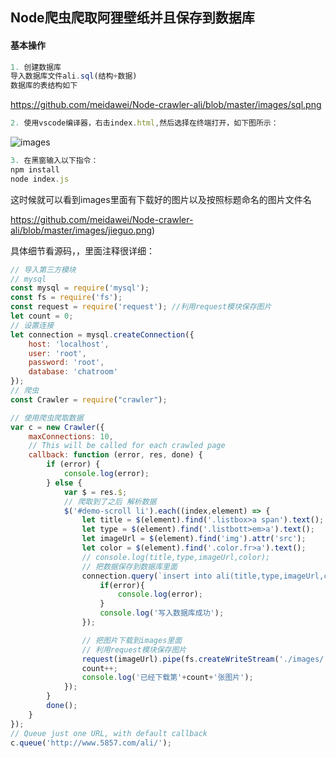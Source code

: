 ## Node爬虫爬取阿狸壁纸并且保存到数据库

#### 基本操作

```javascript
1. 创建数据库
导入数据库文件ali.sql(结构+数据)
数据库的表结构如下
```

https://github.com/meidawei/Node-crawler-ali/blob/master/images/sql.png

```javascript
2. 使用vscode编译器，右击index.html,然后选择在终端打开，如下图所示：
```

![images](https://github.com/meidawei/Node-crawler-ali/blob/master/images/caozuo.png)

```javascript
3. 在黑窗输入以下指令：
npm install
node index.js
```

这时候就可以看到images里面有下载好的图片以及按照标题命名的图片文件名

https://github.com/meidawei/Node-crawler-ali/blob/master/images/jieguo.png)

具体细节看源码，，里面注释很详细：

```javascript
// 导入第三方模块
// mysql
const mysql = require('mysql');
const fs = require('fs');
const request = require('request'); //利用request模块保存图片
let count = 0;
// 设置连接
let connection = mysql.createConnection({
    host: 'localhost',
    user: 'root',
    password: 'root',
    database: 'chatroom'
});
// 爬虫
const Crawler = require("crawler");

// 使用爬虫爬取数据
var c = new Crawler({
    maxConnections: 10,
    // This will be called for each crawled page
    callback: function (error, res, done) {
        if (error) {
            console.log(error);
        } else {
            var $ = res.$;
            // 爬取到了之后 解析数据
            $('#demo-scroll li').each((index,element) => {
                let title = $(element).find('.listbox>a span').text();
                let type = $(element).find('.listbott>em>a').text();
                let imageUrl = $(element).find('img').attr('src');
                let color = $(element).find('.color.fr>a').text();
                // console.log(title,type,imageUrl,color);
                // 把数据保存到数据库里面
                connection.query(`insert into ali(title,type,imageUrl,color) values("${title}","${type}","${imageUrl}","${color}")`,function (error, results, fields){
                    if(error){
                        console.log(error);
                    }
                    console.log('写入数据库成功');
                });

                // 把图片下载到images里面
                // 利用request模块保存图片
                request(imageUrl).pipe(fs.createWriteStream('./images/'+title+'.jpg'));
                count++;
                console.log('已经下载第'+count+'张图片');
            });
        }
        done();
    }
});
// Queue just one URL, with default callback
c.queue('http://www.5857.com/ali/');
```


